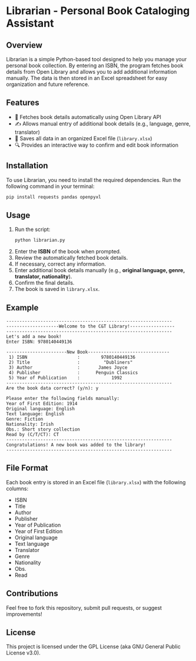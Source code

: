 # Librarian - Personal Book Cataloging Assistant

## Overview
Librarian is a simple Python-based tool designed to help you manage your personal book collection. By entering an ISBN, the program fetches book details from Open Library and allows you to add additional information manually. The data is then stored in an Excel spreadsheet for easy organization and future reference.

## Features
- 📖 Fetches book details automatically using Open Library API
- ✍️ Allows manual entry of additional book details (e.g., language, genre, translator)
- 💾 Saves all data in an organized Excel file (`library.xlsx`)
- 🔍 Provides an interactive way to confirm and edit book information

## Installation
To use Librarian, you need to install the required dependencies. Run the following command in your terminal:
```sh
pip install requests pandas openpyxl
```

## Usage
1. Run the script:
   ```sh
   python librarian.py
   ```
2. Enter the **ISBN** of the book when prompted.
3. Review the automatically fetched book details.
4. If necessary, correct any information.
5. Enter additional book details manually (e.g., **original language, genre, translator, nationality**).
6. Confirm the final details.
7. The book is saved in `library.xlsx`.

## Example
```
---------------------------------------------------------------
--------------------Welcome to the C&T Library!-----------------
---------------------------------------------------------------
Let's add a new book!
Enter ISBN: 9780140449136

-----------------------New Book-------------------------------
 1) ISBN                   :        9780140449136
 2) Title                  :         "Dubliners"
 3) Author                 :       James Joyce
 4) Publisher              :      Penguin Classics
 5) Year of Publication    :            1992
---------------------------------------------------------------
Are the book data correct? (y/n): y

Please enter the following fields manually:
Year of First Edition: 1914
Original language: English
Text language: English
Genre: Fiction
Nationality: Irish
Obs.: Short story collection
Read by (C/T/CT): CT
---------------------------------------------------------------
Congratulations! A new book was added to the library!
---------------------------------------------------------------
```

## File Format
Each book entry is stored in an Excel file (`library.xlsx`) with the following columns:
- ISBN
- Title
- Author
- Publisher
- Year of Publication
- Year of First Edition
- Original language
- Text language
- Translator
- Genre
- Nationality
- Obs.
- Read


## Contributions
Feel free to fork this repository, submit pull requests, or suggest improvements!

## License
This project is licensed under the GPL License (aka GNU General Public License v3.0).

